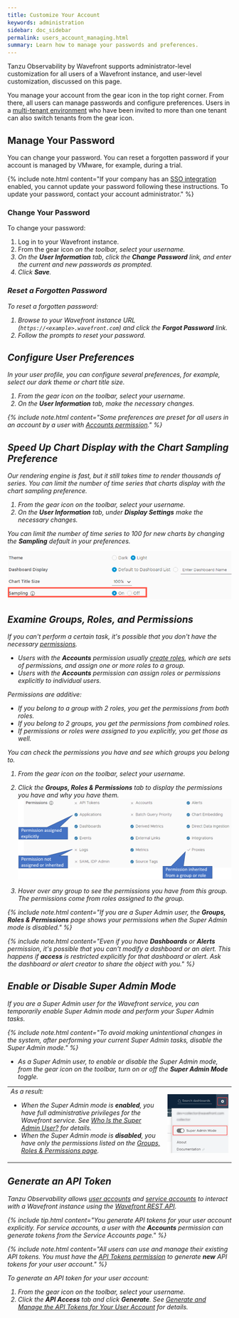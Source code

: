 ```yaml
---
title: Customize Your Account
keywords: administration
sidebar: doc_sidebar
permalink: users_account_managing.html
summary: Learn how to manage your passwords and preferences.
---
```

Tanzu Observability by Wavefront supports administrator-level customization for all users of a Wavefront instance, and user-level customization, discussed on this page. 

You manage your account from the gear icon in the top right corner. From there, all users can manage passwords and configure preferences. Users in a [multi-tenant environment](authentication.html#multi-tenant-authentication) who have been invited to more than one tenant can also switch tenants from the gear icon.

## Manage Your Password

You can change your password. You can reset a forgotten password if your account is managed by VMware, for example, during a trial.

{% include note.html content="If your company has an [SSO integration](authentication.html) enabled, you cannot update your password following these instructions. To update your password, contact your account administrator." %}

### Change Your Password

To change your password:

1. Log in to your Wavefront instance.
2. From the gear icon <i class="fa fa-cog"/> on the toolbar, select your username.
3. On the **User Information** tab, click the **Change Password** link, and enter the current and new passwords as prompted.
4. Click **Save**.

### Reset a Forgotten Password

To reset a forgotten password:

1. Browse to your Wavefront instance URL (`https://<example>.wavefront.com`) and click the **Forgot Password** link.
2. Follow the prompts to reset your password.


## Configure User Preferences

In your user profile, you can configure several preferences, for example, select our dark theme or chart title size.

1. From the gear icon <i class="fa fa-cog"/> on the toolbar, select your username.
1. On the **User Information** tab, make the necessary changes.


{% include note.html content="Some preferences are preset for all users in an account by a user with [Accounts permission](permissions_overview.html)." %}


## Speed Up Chart Display with the Chart Sampling Preference

Our rendering engine is fast, but it still takes time to render thousands of series. You can limit the number of time series that charts display with the chart sampling preference.

1. From the gear icon <i class="fa fa-cog"/> on the toolbar, select your username.
1. On the **User Information** tab, under **Display Settings** make the necessary changes.

You can limit the number of time series to 100 for new charts by changing the **Sampling** default in your preferences.

![sampling preference](images/sampling_preference.png)


## Examine Groups, Roles, and Permissions

If you can't perform a certain task, it's possible that you don't have the necessary [permissions](permissions_overview.html).
* Users with the **Accounts** permission usually [create roles](users_roles.html), which are sets of permissions, and assign one or more roles to a group.
* Users with the **Accounts** permission can assign roles or permissions explicitly to individual users.

Permissions are additive:
* If you belong to a group with 2 roles, you get the permissions from both roles.
* If you belong to 2 groups, you get the permissions from combined roles.
* If permissions or roles were assigned to you explicitly, you get those as well.

You can check the permissions you have and see which groups you belong to.
1. From the gear icon <i class="fa fa-cog"/> on the toolbar, select your username.
2. Click the **Groups, Roles & Permissions** tab to display the permissions you have and why you have them.
![groups and permissions](images/groups_and_permissions.png)

3. Hover over any group to see the permissions you have from this group. The permissions come from roles assigned to the group.

{% include note.html content="If you are a Super Admin user, the **Groups, Roles & Permissions** page shows your permissions when the Super Admin mode is disabled." %}

{% include note.html content="Even if you have **Dashboards** or **Alerts** permission, it's possible that you can't modify a dashboard or an alert. This happens if **access** is restricted explicitly for that dashboard or alert. Ask the dashboard or alert creator to share the object with you." %}

## Enable or Disable Super Admin Mode

If you are a Super Admin user for the Wavefront service, you can temporarily enable Super Admin mode and perform your Super Admin tasks.

{% include note.html content="To avoid making unintentional changes in the system, after performing your current Super Admin tasks, disable the Super Admin mode." %}

* As a Super Admin user, to enable or disable the Super Admin mode, from the gear icon <i class="fa fa-cog"/> on the toolbar, turn on or off the **Super Admin Mode** toggle.

<table>
    <tbody>
        <tr>
            <td width="70%">As a result:
            <ul>
            <li>When the Super Admin mode is <strong>enabled</strong>, you have full administrative privileges for the Wavefront service. See <a href="authorization-faq.html#who-is-the-super-admin-user">Who Is the Super Admin User?</a> for details.</li>
            <li>When the Super Admin mode is <strong>disabled</strong>, you have only the permissions listed on the <a href="users_account_managing.html#examine-groups-roles-and-permissions">Groups, Roles & Permissions page</a>.</li>
            </ul></td>
            <td width="30%"><img src="/images/super_admin_mode.png" alt="A screenshot of the drop-down menu with the Super Admin Mode toggle.">
            </td>
        </tr>
    </tbody>
</table>


## Generate an API Token

Tanzu Observability allows [user accounts](user-accounts.html) and [service accounts](service-accounts.html) to interact with a Wavefront instance using the [Wavefront REST API](wavefront_api.html).

{% include tip.html content="You generate API tokens for your user account explicitly. For service accounts, a user with the **Accounts** permission can generate tokens from the Service Accounts page." %}

{% include note.html content="All users can use and manage their existing API tokens. You must have the [API Tokens permission](permissions_overview.html) to generate **new** API tokens for your user account." %}

To generate an API token for your user account:

1. From the gear icon <i class="fa fa-cog"/> on the toolbar, select your username.
2. Click the **API Access** tab and click **Generate**. See [Generate and Manage the API Tokens for Your User Account](wavefront_api.html#generate-and-manage-the-api-tokens-for-your-user-account) for details.
